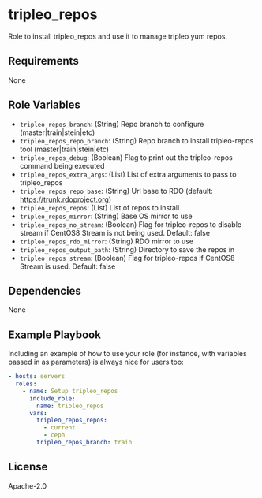 tripleo_repos
=============

Role to install tripleo_repos and use it to manage tripleo yum repos.

Requirements
------------

None

Role Variables
--------------

* `tripleo_repos_branch`: (String) Repo branch to configure (master|train|stein|etc)
* `tripleo_repos_repo_branch`: (String) Repo branch to install tripleo-repos tool (master|train|stein|etc)
* `tripleo_repos_debug`: (Boolean) Flag to print out the tripleo-repos command being executed
* `tripleo_repos_extra_args`: (List) List of extra arguments to pass to tripleo_repos
* `tripleo_repos_repo_base`: (String) Url base to RDO (default: <https://trunk.rdoproject.org>)
* `tripleo_repos_repos`: (List) List of repos to install
* `tripleo_repos_mirror`: (String) Base OS mirror to use
* `tripleo_repos_no_stream`: (Boolean) Flag for tripleo-repos to disable stream if CentOS8 Stream is not being used. Default: false
* `tripleo_repos_rdo_mirror`: (String) RDO mirror to use
* `tripleo_repos_output_path`: (String) Directory to save the repos in
* `tripleo_repos_stream`: (Boolean) Flag for tripleo-repos if CentOS8 Stream is used. Default: false

Dependencies
------------

None

Example Playbook
----------------

Including an example of how to use your role (for instance, with variables passed in as parameters) is always nice for users too:

```yaml
- hosts: servers
  roles:
    - name: Setup tripleo_repos
      include_role:
        name: tripleo_repos
      vars:
        tripleo_repos_repos:
          - current
          - ceph
        tripleo_repos_branch: train
```

License
-------

Apache-2.0
